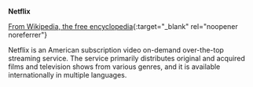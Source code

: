 <!-- markdownlint-disable MD041-->
**Netflix**<br>

[From Wikipedia, the free encyclopedia](https://en.wikipedia.org/wiki/Netflix){:target="\_blank" rel="noopener noreferrer"}

Netflix is an American subscription video on-demand over-the-top streaming service. The service primarily distributes original and acquired films and television shows from various genres, and it is available internationally in multiple languages.
<!-- markdownlint-enable MD041-->
